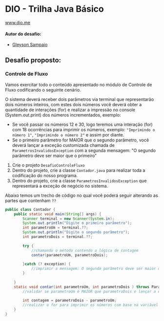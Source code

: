 # DIO - Trilha Java Básico
www.dio.me

#### Autor do desafio:
- [Gleyson Sampaio](https://github.com/glysns)

## Desafio proposto:
### Controle de Fluxo

Vamos exercitar todo o conteúdo apresentado no módulo de Controle de Fluxo codificando o seguinte cenário.

O sistema deverá receber dois parâmetros via terminal que representarão dois números inteiros, com estes dois números você deverá obter a quantidade de interações (for) e realizar a impressão no console (System.out.print) dos números incrementados, exemplo:

* Se você passar os números 12 e 30, logo teremos uma interação (for) com 18 ocorrências para imprimir os números, exemplo: `"Imprimindo o número 1"`, `"Imprimindo o número 2"` e assim por diante.
* Se o primeiro parâmetro for MAIOR que o segundo parâmetro, você deverá lançar a exceção customizada chamada de `ParametrosInvalidosException` com a segunda mensagem: "O segundo parâmetro deve ser maior que o primeiro"


1. Crie o projeto `DesafioControleFluxo`
2. Dentro do projeto, crie a classe `Contador.java` para realizar toda a codificação do nosso programa.
3. Dentro do projeto, crie a classe `ParametrosInvalidosException` que representará a exceção de negócio no sistema.

Abaixo temos um trecho de código no qual você poderá seguir alterando as partes que contenham `??`

```java
public class Contador {
	public static void main(String[] args) {
		Scanner terminal = new Scanner(System.in);
		System.out.println("Digite o primeiro parâmetro");
		int parametroUm = terminal.??;
		System.out.println("Digite o segundo parâmetro");
		int parametroDois = terminal.??;
		
		try {
			//chamando o método contendo a lógica de contagem
			contar(parametroUm, parametroDois);
		
		}catch (? exception) {
			//imprimir a mensagem: O segundo parâmetro deve ser maior que o primeiro
		}
		
	}
	static void contar(int parametroUm, int parametroDois ) throws ParametrosInvalidosException {
		//validar se parametroUm é MAIOR que parametroDois e lançar a exceção
		
		int contagem = parametroDois - parametroUm;
		//realizar o for para imprimir os números com base na variável contagem
	}
}
```